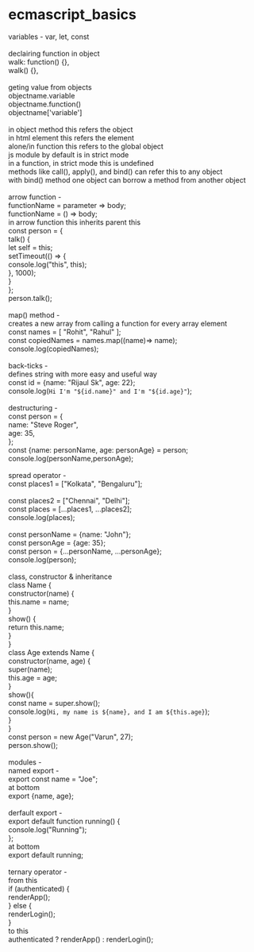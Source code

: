 # ecmascript_basics
variables - var, let, const</br>
</br>
declairing function in object</br>
walk: function() {},</br>
walk() {},</br>
</br>
geting value from objects</br>
objectname.variable</br>
objectname.function()</br>
objectname['variable']</br>
</br>
in object method this refers the object</br>
in html element this refers the element</br>
alone/in function this refers to the global object</br>
js module by default is in strict mode</br>
in a function, in strict mode this is undefined</br>
methods like call(), apply(), and bind() can refer this to any object</br>
with bind() method one object can borrow a method from another object</br>
</br>
arrow function -</br>
functionName = parameter => body;</br>
functionName = () => body;</br>
in arrow function this inherits parent this</br>
const person = {</br>
    talk() {</br>
        let self = this;</br>
        setTimeout(() => {</br>
            console.log("this", this);</br>
        }, 1000);</br>
    }</br>
};</br>
person.talk();</br>
</br>
map() method -</br>
creates a new array from calling a function for every array element</br>
const names  = [ "Rohit", "Rahul" ];</br>
const copiedNames = names.map((name)=> name);</br>
console.log(copiedNames);</br>
</br>
back-ticks -</br>
defines string with more easy and useful way</br>
const id = {name: "Rijaul Sk", age: 22};</br>
console.log(`Hi I'm "${id.name}" and I'm "${id.age}"`);</br>
</br>
destructuring -</br>
const person = {</br>
    name: "Steve Roger",</br>
    age: 35,</br>
};</br>
const {name: personName, age: personAge} = person;</br>
console.log(personName,personAge);</br>
</br>
spread operator -</br>
const places1 = ["Kolkata", "Bengaluru"];</br></br>
const places2 = ["Chennai", "Delhi"];</br>
const places = [...places1, ...places2];</br>
console.log(places);</br>
</br>
const personName = {name: "John"};</br>
const personAge = {age: 35};</br>
const person = {...personName, ...personAge};</br>
console.log(person);</br>
</br>
class, constructor & inheritance</br>
class Name {</br>
    constructor(name) {</br>
        this.name = name;</br>
    }</br>
    show() {</br>
        return this.name;</br>
    }</br>
}</br>
class Age extends Name {</br>
    constructor(name, age) {</br>
        super(name);</br>
        this.age = age;</br>
    }</br>
    show(){</br>
        const name = super.show();</br>
        console.log(`Hi, my name is ${name}, and I am ${this.age}`);</br>
    }</br>
}</br>
const person = new Age("Varun", 27);</br>
person.show();</br>
</br>
modules -</br>
named export -</br>
export const name = "Joe";</br>
at bottom</br>
export {name, age};</br>
</br>
derfault export -</br>
export default function running() {</br>
console.log("Running");</br>
};</br>
at bottom</br>
export default running;</br>
</br>
ternary operator -</br>
from this</br>
if (authenticated) {</br>
  renderApp();</br>
} else {</br>
  renderLogin();</br>
}</br>
to this</br>
authenticated ? renderApp() : renderLogin();</br>
</br>
